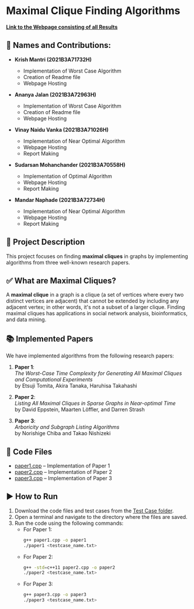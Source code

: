 # Maximal Clique Finding Algorithms  

**[Link to the Webpage consisting of all Results](https://krish080403.github.io/DAA-Assignment-1/Hosting/Main.html)**  

## 👥 Names and Contributions:  
- **Krish Mantri (2021B3A71732H)**  
  - Implementation of Worst Case Algorithm  
  - Creation of Readme file  
  - Webpage Hosting  

- **Ananya Jalan (2021B3A72963H)**  
  - Implementation of Worst Case Algorithm  
  - Creation of Readme file  
  - Webpage Hosting  

- **Vinay Naidu Vanka (2021B3A71026H)**  
  - Implementation of Near Optimal Algorithm  
  - Webpage Hosting  
  - Report Making

- **Sudarsan Mohanchander (2021B3A70558H)**  
  - Implementation of Optimal Algorithm  
  - Webpage Hosting  
  - Report Making

- **Mandar Naphade (2021B3A72734H)**  
  - Implementation of Near Optimal Algorithm  
  - Webpage Hosting 
  - Report Making 

## 📖 Project Description  
This project focuses on finding **maximal cliques** in graphs by implementing algorithms from three well-known research papers.  

## ✅ What are Maximal Cliques?  
A **maximal clique** in a graph is a clique (a set of vertices where every two distinct vertices are adjacent) that cannot be extended by including any adjacent vertex; in other words, it's not a subset of a larger clique. Finding maximal cliques has applications in social network analysis, bioinformatics, and data mining.  

## 📚 Implemented Papers  
We have implemented algorithms from the following research papers:  

1. **Paper 1**:  
*The Worst-Case Time Complexity for Generating All Maximal Cliques and Computational Experiments*  
by Etsuji Tomita, Akira Tanaka, Haruhisa Takahashi  

2. **Paper 2**:  
*Listing All Maximal Cliques in Sparse Graphs in Near-optimal Time*  
by David Eppstein, Maarten Löffler, and Darren Strash  

3. **Paper 3**:  
*Arboricity and Subgraph Listing Algorithms*  
by Norishige Chiba and Takao Nishizeki  

## 📂 Code Files  
- [paper1.cpp](https://github.com/Krish080403/DAA-Assignment-1/blob/main/Code%20Files/paper1.cpp) – Implementation of Paper 1  
- [paper2.cpp](https://github.com/Krish080403/DAA-Assignment-1/blob/main/Code%20Files/paper2.cpp) – Implementation of Paper 2  
- [paper3.cpp](https://github.com/Krish080403/DAA-Assignment-1/blob/main/Code%20Files/paper3.cpp) – Implementation of Paper 3  

## ▶️ How to Run  
1. Download the code files and test cases from the [Test Case folder](https://github.com/Krish080403/DAA-Assignment-1/tree/main/Test%20Cases).  
2. Open a terminal and navigate to the directory where the files are saved.  
3. Run the code using the following commands:  
   - For Paper 1:  
     ```bash
     g++ paper1.cpp -o paper1
     ./paper1 <testcase_name.txt>
     ```  
   - For Paper 2:  
     ```bash
     g++ -std=c++11 paper2.cpp -o paper2
     ./paper2 <testcase_name.txt>
     ```  
   - For Paper 3:  
     ```bash
     g++ paper3.cpp -o paper3
     ./paper3 <testcase_name.txt>
     ```  
